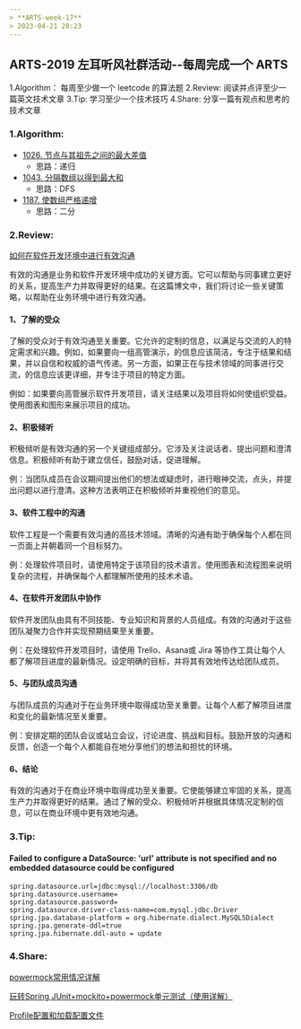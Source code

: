 ```yaml
---
> **ARTS-week-17**
> 2023-04-21 20:23
---
```



## ARTS-2019 左耳听风社群活动--每周完成一个 ARTS
1.Algorithm： 每周至少做一个 leetcode 的算法题
2.Review: 阅读并点评至少一篇英文技术文章
3.Tip: 学习至少一个技术技巧
4.Share: 分享一篇有观点和思考的技术文章

### 1.Algorithm:

- [1026. 节点与其祖先之间的最大差值](https://leetcode.cn/submissions/detail/425520164/)  
    + 思路：递归
- [1043. 分隔数组以得到最大和](https://leetcode.cn/submissions/detail/425854951/)  
    + 思路：DFS
- [1187. 使数组严格递增](https://leetcode.cn/submissions/detail/426171949/)  
    + 思路：二分

### 2.Review:

[如何在软件开发环境中进行有效沟通](https://underthehood.meltwater.com/blog/2023/03/16/how-to-communicate-effectively-in-a-software-development-setting/)

有效的沟通是业务和软件开发环境中成功的关键方面。它可以帮助与同事建立更好的关系，提高生产力并取得更好的结果。在这篇博文中，我们将讨论一些关键策略，以帮助在业务环境中进行有效沟通。

#### 1、了解的受众

了解的受众对于有效沟通至关重要。它允许的定制的信息，以满足与交流的人的特定需求和兴趣。例如，如果要向一组高管演示，的信息应该简洁，专注于结果和结果，并以自信和权威的语气传递。另一方面，如果正在与技术领域的同事进行交流，的信息应该更详细，并专注于项目的特定方面。

例如：如果要向高管展示软件开发项目，请关注结果以及项目将如何使组织受益。使用图表和图形来展示项目的成功。

#### 2、积极倾听

积极倾听是有效沟通的另一个关键组成部分。它涉及关注说话者、提出问题和澄清信息。积极倾听有助于建立信任，鼓励对话，促进理解。

例：当团队成员在会议期间提出他们的想法或疑虑时，进行眼神交流，点头，并提出问题以进行澄清。这种方法表明正在积极倾听并重视他们的意见。

#### 3、软件工程中的沟通

软件工程是一个需要有效沟通的高技术领域。清晰的沟通有助于确保每个人都在同一页面上并朝着同一个目标努力。

例：处理软件项目时，请使用特定于该项目的技术语言。使用图表和流程图来说明复杂的流程，并确保每个人都理解所使用的技术术语。

#### 4、在软件开发团队中协作

软件开发团队由具有不同技能、专业知识和背景的人员组成。有效的沟通对于这些团队凝聚力合作并实现预期结果至关重要。

例：在处理软件开发项目时，请使用 Trello、Asana或 Jira 等协作工具让每个人都了解项目进度的最新情况。设定明确的目标，并将其有效地传达给团队成员。

#### 5、与团队成员沟通

与团队成员的沟通对于在业务环境中取得成功至关重要。让每个人都了解项目进度和变化的最新情况至关重要。

例：安排定期的团队会议或站立会议，讨论进度、挑战和目标。鼓励开放的沟通和反馈，创造一个每个人都能自在地分享他们的想法和担忧的环境。

#### 6、结论

有效的沟通对于在商业环境中取得成功至关重要。它使能够建立牢固的关系，提高生产力并取得更好的结果。通过了解的受众、积极倾听并根据具体情况定制的信息，可以在商业环境中更有效地沟通。

### 3.Tip:

#### Failed to configure a DataSource: 'url' attribute is not specified and no embedded datasource could be configured

```text
spring.datasource.url=jdbc:mysql://localhost:3306/db
spring.datasource.username=
spring.datasource.password=   
spring.datasource.driver-class-name=com.mysql.jdbc.Driver
spring.jpa.database-platform = org.hibernate.dialect.MySQL5Dialect
spring.jpa.generate-ddl=true
spring.jpa.hibernate.ddl-auto = update
```

### 4.Share:

[powermock常用情况详解](https://blog.csdn.net/RAXCL/article/details/119991121)  

[玩转Spring JUnit+mockito+powermock单元测试（使用详解）](https://blog.csdn.net/ZYC88888/article/details/88839714)

[Profile配置和加载配置文件](https://www.jianshu.com/p/88ddc8f2979b)
